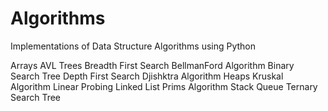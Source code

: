 # Algorithms
Implementations of Data Structure Algorithms using Python

Arrays
AVL Trees
Breadth First Search
BellmanFord Algorithm
Binary Search Tree
Depth First Search
Djishktra Algorithm
Heaps
Kruskal Algorithm
Linear Probing
Linked List
Prims Algorithm
Stack
Queue
Ternary Search Tree

